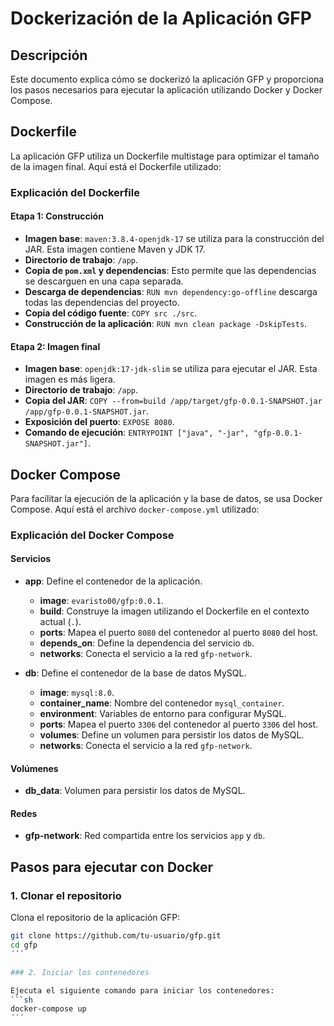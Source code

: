 # Dockerización de la Aplicación GFP

## Descripción

Este documento explica cómo se dockerizó la aplicación GFP y proporciona los pasos necesarios para ejecutar la aplicación utilizando Docker y Docker Compose.

## Dockerfile

La aplicación GFP utiliza un Dockerfile multistage para optimizar el tamaño de la imagen final. Aquí está el Dockerfile utilizado:

### Explicación del Dockerfile

#### Etapa 1: Construcción

- **Imagen base**: `maven:3.8.4-openjdk-17` se utiliza para la construcción del JAR. Esta imagen contiene Maven y JDK 17.
- **Directorio de trabajo**: `/app`.
- **Copia de `pom.xml` y dependencias**: Esto permite que las dependencias se descarguen en una capa separada.
- **Descarga de dependencias**: `RUN mvn dependency:go-offline` descarga todas las dependencias del proyecto.
- **Copia del código fuente**: `COPY src ./src`.
- **Construcción de la aplicación**: `RUN mvn clean package -DskipTests`.

#### Etapa 2: Imagen final

- **Imagen base**: `openjdk:17-jdk-slim` se utiliza para ejecutar el JAR. Esta imagen es más ligera.
- **Directorio de trabajo**: `/app`.
- **Copia del JAR**: `COPY --from=build /app/target/gfp-0.0.1-SNAPSHOT.jar /app/gfp-0.0.1-SNAPSHOT.jar`.
- **Exposición del puerto**: `EXPOSE 8080`.
- **Comando de ejecución**: `ENTRYPOINT ["java", "-jar", "gfp-0.0.1-SNAPSHOT.jar"]`.

## Docker Compose

Para facilitar la ejecución de la aplicación y la base de datos, se usa Docker Compose. Aquí está el archivo `docker-compose.yml` utilizado:

### Explicación del Docker Compose

#### Servicios

- **app**: Define el contenedor de la aplicación.
  - **image**: `evaristo00/gfp:0.0.1`.
  - **build**: Construye la imagen utilizando el Dockerfile en el contexto actual (`.`).
  - **ports**: Mapea el puerto `8080` del contenedor al puerto `8080` del host.
  - **depends_on**: Define la dependencia del servicio `db`.
  - **networks**: Conecta el servicio a la red `gfp-network`.

- **db**: Define el contenedor de la base de datos MySQL.
  - **image**: `mysql:8.0`.
  - **container_name**: Nombre del contenedor `mysql_container`.
  - **environment**: Variables de entorno para configurar MySQL.
  - **ports**: Mapea el puerto `3306` del contenedor al puerto `3306` del host.
  - **volumes**: Define un volumen para persistir los datos de MySQL.
  - **networks**: Conecta el servicio a la red `gfp-network`.

#### Volúmenes

- **db_data**: Volumen para persistir los datos de MySQL.

#### Redes

- **gfp-network**: Red compartida entre los servicios `app` y `db`.

## Pasos para ejecutar con Docker

### 1. Clonar el repositorio

Clona el repositorio de la aplicación GFP:

```sh
git clone https://github.com/tu-usuario/gfp.git
cd gfp
´´´

### 2. Iniciar los contenedores

Ejecuta el siguiente comando para iniciar los contenedores:
```sh
docker-compose up
´´´
